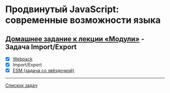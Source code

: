 # Продвинутый JavaScript: современные возможности языка
## [Домашнее задание к лекции «Модули»](https://github.com/TomSG03/ajs-homeworks/tree/master/modules) - Задача Import/Export 
- [x] [Webpack](https://github.com/TomSG03/ajs-homeworks_modules_webpack)
- [x] Import/Export
- [x] [ESM (задача со звёздочкой)](https://github.com/TomSG03/ajs-homeworks_modules_ESM)

---
[Спискок задач](https://github.com/TomSG03/ajs-homeworks-list)
